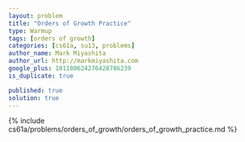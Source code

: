 ```yaml
---
layout: problem
title: "Orders of Growth Practice"
type: Warmup
tags: [orders of growth]
categories: [cs61a, su13, problems]
author_name: Mark Miyashita
author_url: http://markmiyashita.com
google_plus: 101180624276428786239
is_duplicate: true

published: true
solution: true
---
```


{% include cs61a/problems/orders_of_growth/orders_of_growth_practice.md %}